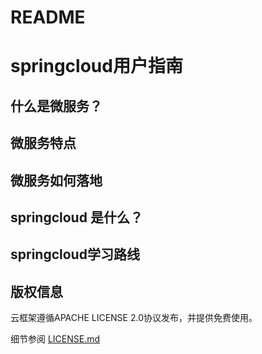 # README

springcloud用户指南
===============
  
## 什么是微服务？
  
## 微服务特点


## 微服务如何落地


## springcloud 是什么？


## springcloud学习路线

 
## 版权信息
  
云框架遵循APACHE LICENSE 2.0协议发布，并提供免费使用。
  
细节参阅 [LICENSE.md](链接)

